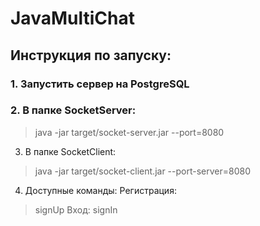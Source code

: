 # JavaMultiChat
## Инструкция по запуску:
### 1. Запустить  сервер на PostgreSQL
### 2. В папке SocketServer:
> java -jar target/socket-server.jar --port=8080
3. В папке SocketClient:
> java -jar target/socket-client.jar --port-server=8080
4. Доступные команды:
Регистрация:
> signUp
Вход:
> signIn

